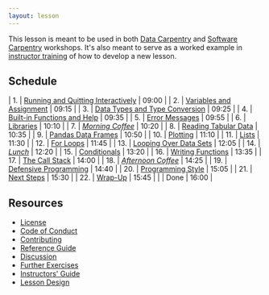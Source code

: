 ```yaml
---
layout: lesson
---
```

This lesson is meant to be used in both [Data Carpentry][dc-website] and [Software Carpentry][swc-website] workshops.
It's also meant to serve as a worked example in [instructor training][instructor-training] of how to develop a new lesson.

## Schedule

|  1. | [Running and Quitting Interactively](01-run-quit.html)     | 09:00 |
|  2. | [Variables and Assignment](02-variables.html)              | 09:15 |
|  3. | [Data Types and Type Conversion](03-types-conversion.html) | 09:25 |
|  4. | [Built-in Functions and Help](04-built-in.html)            | 09:35 |
|  5. | [Error Messages](05-error-messages.html)                   | 09:55 |
|  6. | [Libraries](06-libraries.html)                             | 10:10 |
|  7. | *[Morning Coffee](07-coffee.html)*                         | 10:20 |
|  8. | [Reading Tabular Data](08-reading-tabular.html)            | 10:35 |
|  9. | [Pandas Data Frames](09-data-frames.html)                  | 10:50 |
| 10. | [Plotting](10-plotting.html)                               | 11:10 |
| 11. | [Lists](11-lists.html)                                     | 11:30 |
| 12. | [For Loops](12-for-loops.html)                             | 11:45 |
| 13. | [Looping Over Data Sets](13-looping-data-sets.html)        | 12:05 |
| 14. | *[Lunch](14-lunch.html)*                                   | 12:20 |
| 15. | [Conditionals](15-conditionals.html)                       | 13:20 |
| 16. | [Writing Functions](16-writing-functions.html)             | 13:35 |
| 17. | [The Call Stack](17-call-stack.html)                       | 14:00 |
| 18. | *[Afternoon Coffee](18-coffee.html)*                       | 14:25 |
| 19. | [Defensive Programming](19-defensive.html)                 | 14:40 |
| 20. | [Programming Style](20-programming-style.html)             | 15:05 |
| 21. | [Next Steps](21-next-steps.html)                           | 15:30 |
| 22. | [Wrap-Up](22-wrap.html)                                    | 15:45 |
|     | Done                                                       | 16:00 |

## Resources

*   [License](LICENSE.html)
*   [Code of Conduct](CONDUCT.html)
*   [Contributing](CONTRIBUTING.html)
*   [Reference Guide](reference.html)
*   [Discussion](discussion.html)
*   [Further Exercises](exercises.html)
*   [Instructors' Guide](instructors.html)
*   [Lesson Design](design.html)

[dc-website]: http://datacarpentry.org
[instructor-training]: https://swcarpentry.github.io/instructor-training/
[swc-website]: http://software-carpentry.org

